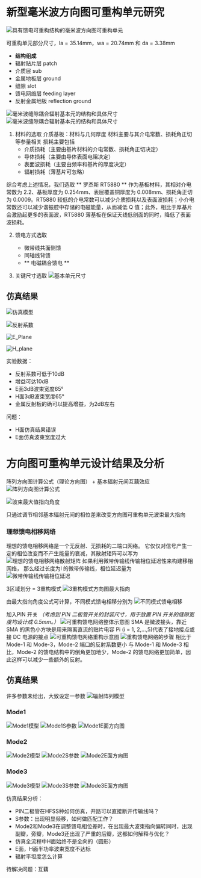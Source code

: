 # 新型毫米波方向图可重构单元研究
![具有馈电可重构结构的毫米波方向图可重构单元](/imgs/2023-09-20/6VfQIaoIoHowhKTU.png)

可重构单元部分尺寸，la = 35.14mm，wa = 20.74mm 和 da = 3.38mm


- **结构组成**
- 辐射贴片层 patch
- 介质层 sub
- 金属地板层 ground
- 缝隙 slot
- 馈电网络层 feeding layer
- 反射金属地板 reflection ground


![毫米波缝隙耦合辐射基本元的结构和具体尺寸](/imgs/2023-09-20/7SetwbPqR8H5etUO.png)    ![毫米波缝隙耦合辐射基本元的结构和具体尺寸](/imgs/2023-09-20/9zQ2SWdgc1hHT7dh.png)


1. 材料的选取
	介质基板：材料与几何厚度
	   材料主要与其介电常数、损耗角正切等参量相关
	   损耗主要包括
	  - 介质损耗（主要由基片材料的介电常数、损耗角正切决定）
	  - 导体损耗（主要由导体表面电阻决定）
      - 表面波损耗（主要由频率和基片的厚度决定）
	  - 辐射损耗（薄基片可忽略）

综合考虑上述情况，我们选取 ** 罗杰斯 RT5880 ** 作为基板材料，其相对介电常数为 2.2、基板厚度为 0.254mm、表层覆盖铜厚度为 0.008mm、损耗角正切为 0.0009。RT5880 较低的介电常数可以减少介质损耗以及表面波损耗；小介电常数还可以减少谐振腔中存储的电磁能量，从而减低 Q 值；此外，相比于厚基片会激励起更多的表面波，RT5880 薄基板在保证天线低剖面的同时，降低了表面波损耗。

2. 馈电方式选取
	- 微带线共面侧馈
	- 同轴线背馈
	-  ** 电磁耦合馈电	**

3. 关键尺寸选取
![基本单元尺寸](/imgs/2023-10-07/IYjezEf0cV8elFMC.png)

## 仿真结果
![仿真模型](/imgs/2023-10-07/ZuUPZL6RMkr0f3Ug.png)

![反射系数](/imgs/2023-10-07/apmG3F30FoX4HcVb.png)

![E_Plane](/imgs/2023-10-07/z9E1QUZm9oW7uN9s.png)

![H_plane](/imgs/2023-10-07/6cHGIxyb3PsUftaH.png)

实验数据：
- 反射系数可低于10dB
- 增益可达10dB
- E面3dB波束宽度65°
- H面3dB波束宽度65°
- 金属反射板的确可以提高增益，为2dB左右

问题：
- H面仿真结果错误
- E面仿真波束宽度过大

# 方向图可重构单元设计结果及分析
阵列方向图计算公式（理论方向图） + 基本辐射元间互藕效应
![阵列方向图计算公式](/imgs/2023-10-07/GGR4qcLp8zoUxP15.jpeg)

![波束最大值指向角度](/imgs/2023-10-07/3YwnGXqNJQGl6slR.png)

只通过调节相邻基本辐射元间的相位差来改变方向图可重构单元波束最大指向

### 理想馈电相移网络

理想的馈电相移网络是一个无反射、无损耗的二端口网络。
它仅仅对信号产生一定的相位改变而不产生能量的衰减，其散射矩阵可以写为
![理想的馈电相移网络散射矩阵](/imgs/2023-10-07/UOkoRKvntnA91N04.png)
如果利用微带传输线传输相位延迟性来构建移相网络，
那么经过长度为l 的微带传输线，相位延迟量为
![微带传输线传输相位延迟](/imgs/2023-10-07/gSJaZ2bwNlBKyFPg.png)

3区域划分 = 3重构模式
![3重构模式方向图最大指向](/imgs/2023-10-07/zc2WqC04MFWL5OoY.png)

由最大指向角度公式可计算，不同模式馈电相移分别为
![不同模式馈电相移](/imgs/2023-10-07/CwrlYiA5g2H4HJ1X.png)

加入PIN 开关
*（考虑到 PIN 二极管开关的封装尺寸，用于放置 PIN 开关的缝隙宽度均设计成 0.5mm。）*
![可重构馈电网络整体示意图](/imgs/2023-10-07/sLjqZ2BRoJ6iaxSw.png)
SMA 是微波接头，靠近 SMA 的黑色小方块是用来隔离直流的贴片电容
Pi (i = 1, 2,…,5)代表了接地接点或接 DC 电源的接点
![可重构馈电网络重构示意图](/imgs/2023-10-07/VRxzY9Nu9qZZkxvD.png)
![重构馈电网络的步骤](/imgs/2023-10-07/g3JJQlDbE3W9DKC9.png)
相比于 Mode-1 和 Mode-3，Mode-2 端口的反射系数更小
与 Mode-1 和 Mode-3 相比，Mode-2 的馈电结构中的倒角更加地少，Mode-2 的馈电网络更加简单，因此这样可以减少一些额外的反射。

## 仿真结果
许多参数未给出，大致设定一参数
![辐射阵列模型](/imgs/2023-10-08/y2hZ23aB3hhAOsv8.png)
### Mode1
![Mode1模型](/imgs/2023-10-08/hI1Vu9pm41tObQzm.jpeg)
![Mode1S参数](/imgs/2023-10-08/Ym54rGTzcErVNT2k.jpeg)
![Mode1E面方向图](/imgs/2023-10-08/NtpbK2w8uVzme1si.jpeg)
### Mode2
![Mode2模型](/imgs/2023-10-08/sYmk10P3l6zVJXAg.png)
![Mode2S参数](/imgs/2023-10-08/sVAGGXonkQSGEVor.png)
![Mode2E面方向图](/imgs/2023-10-08/z5J5FlrLKFbGbvGW.png)
### Mode3
![Mode3模型](/imgs/2023-10-08/Tr5gEKjvQ7j0PUMx.png)
![Mode3S参数](/imgs/2023-10-08/7JMzIpl9EsBkHOtt.png)
![Mode3E面方向图](/imgs/2023-10-08/sSzuoTQrkOKtD6DO.png)

仿真结果分析：
- PIN二极管在HFSS种如何仿真，开路可以直接断开传输线吗？
- S参数：出现明显频移，如何做匹配工作？
- Mode2和Mode3在调整馈电相位差时，在出现最大波束指向偏转同时，出现副瓣，旁瓣，Mode3还出现了严重的后瓣，这都如何解释与优化？
- 仿真全流程中H面始终不是全向的（圆形）
- E面，H面半功率波束宽度不达标
- 辐射平坦度怎么计算

待解决问题：互藕
<!--stackedit_data:
eyJoaXN0b3J5IjpbLTEzMjYwMDE1MTAsMTA4MDA2NDE1OSwxNj
U3NTYxNDE0LC0xMTMxMTc0NSwxNDcyNTc1MDk4LC0xNTQ4NTY3
NTgxLDE1NDkyOTY0ODUsNDU2NjIxNzcsLTE5NDk1NDIzNDRdfQ
==
-->